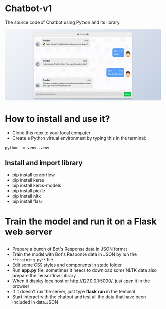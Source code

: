# Chatbot-v1
The source code of Chatbot using Python and its library.

![alt_text](https://github.com/algonacci/Chatbot-v1/blob/main/thumbnail.jpg?raw=true)

# How to install and use it?
- Clone this repo to your local computer
- Create a Python virtual environment by typing this in the terminal:
```
python -m venv .venv
```

## Install and import library
- pip install tensorflow
- pip install keras
- pip install keras-models
- pip install pickle
- pip install nltk
- pip install flask

# Train the model and run it on a Flask web server
## 
- Prepare a bunch of Bot's Response data in JSON format
- Train the model with Bot's Response data in JSON by run the `**training.py**` file
- Edit some CSS styles and components in static folder
- Run **app.py** file, sometimes it needs to download some NLTK data also prepare the Tensorflow Library
- When it display localhost or http://127.0.0.1:5000/, just open it in the browser
- If it doesn't run the server, just type **flask run** in the terminal
- Start interact with the chatbot and test all the data that have been included in data.JSON
